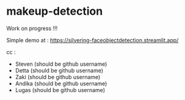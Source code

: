 # makeup-detection

Work on progress !!!

Simple demo at : https://silvering-faceobjectdetection.streamlit.app/

cc :
  - Steven (should be github username)
  - Detta (should be github username)
  - Zaki (should be github username)
  - Andika (should be github username)
  - Lugas (should be github username)

